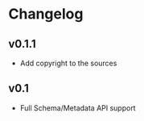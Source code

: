 # Changelog

## v0.1.1

* Add copyright to the sources

## v0.1

* Full Schema/Metadata API support
